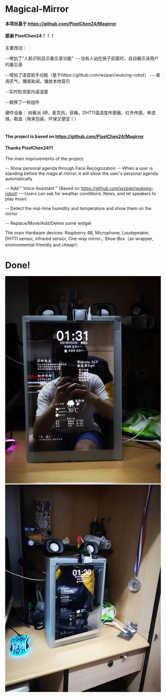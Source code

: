 # Magical-Mirror

#### 本项目基于 https://github.com/PixelChen24/Magirror

#### 感谢 PixelChen24！！！
主要改动：

--增加了“人脸识别显示备忘录功能”
  ---当有人站在镜子前面时，自动展示该用户的备忘录

--增加了语音助手功能（基于https://github.com/wzpan/wukong-robot）
  ---查询天气，播报新闻，播放本地音乐

--实时检测室内温湿度

--替换了一些组件

硬件设备：
 树莓派 4B，麦克风，音箱，DHT11温湿度传感器，红外传感，单透镜，鞋盒（用来包装，环保又便宜！）

#

#### The project is based on https://github.com/PixelChen24/Magirror
#### Thanks PixelChen24!!!

The main improvements of the project:

  -- Show personal agenda through Face Recognization
    ---When a user is standing before the magical-mirror, it will show the user's personal agenda automatically
  
  -- Add " Voice Assistant " (Based on https://github.com/wzpan/wukong-robot)
    ---Users can ask for weather conditions, News, and let speakers to play music
  
  -- Detect the real-time humidity and temperature and show them on the mirror
  
  -- Replace/Move/Add/Delete some widget

The main Hardware devices:
  Raspberry 4B, Microphone, Loudspeaker, DHT11 sensor, infrared sensor, One-way mirror，Shoe-Box（as wrapper, environmental-friendly and cheap!）
 
 # Done!

![image](https://github.com/LY4C49/Magical-Mirror/blob/main/People.jpg)
![image](https://github.com/LY4C49/Magical-Mirror/blob/main/N_People.jpg)
